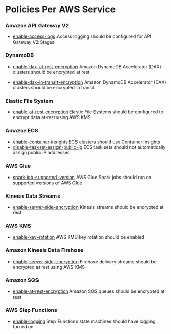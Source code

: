 # Policies Per AWS Service

### Amazon API Gateway V2
- [enable-access-logs](./policies/apigatewayv2-enable-access-logs.md) Access logging should be configured for API Gateway V2 Stages

### DynamoDB
- [enable-dax-at-rest-encryption](./policies/dynamodb-dax-enable-in-transit-encryption.md) Amazon DynamoDB Accelerator (DAX) clusters should be encrypted at rest

- [enable-dax-in-transit-encryption](./policies/dynamodb-dax-enable-in-transit-encryption.md) Amazon DynamoDB Accelerator (DAX) clusters should be encrypted in transit

### Elastic File System
- [enable-at-rest-encryption](./policies/efs-enable-at-rest-encryption.md) Elastic File Systems should be configured to encrypt data at-rest using AWS KMS

### Amazon ECS
- [enable-container-insights](./policies/ecs-enable-container-insights.md) ECS clusters should use Container Insights
- [disable-taskset-assign-public-ip](./policies/ecs-disable-taskset-assign-public-ip.md) ECS task sets should not automatically assign public IP addresses

### AWS Glue
- [spark-job-supported-version](./policies/glue-spark-job-supported-version.md) AWS Glue Spark jobs should run on supported versions of AWS Glue

### Kinesis Data Streams
- [enable-server-side-encryption](./policies/kinesis-enable-server-side-encryption.md) Kinesis streams should be encrypted at rest

### AWS KMS
- [enable-key-rotation](./policies/kms-enable-key-rotation.md) AWS KMS key rotation should be enabled

### Amazon Kinesis Data Firehose
- [enable-server-side-encryption](./policies/firehose-enable-server-side-encryption.md) Firehose delivery streams should be encrypted at rest using AWS KMS

### Amazon SQS
- [enable-at-rest-encryption](./policies/sqs-enable-at-rest-encryption.md) Amazon SQS queues should be encrypted at rest

### AWS Step Functions
- [enable-logging](./policies/enable-logging.md) Step Functions state machines should have logging turned on
